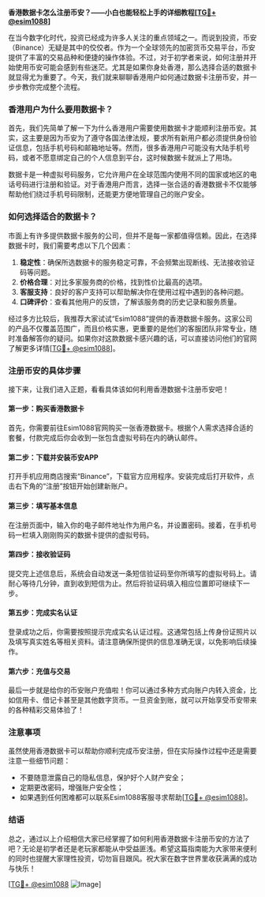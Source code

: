 **香港数据卡怎么注册币安？——小白也能轻松上手的详细教程[[TG💪+ @esim1088](https://t.me/s/esim1088)]**

在当今数字化时代，投资已经成为许多人关注的重点领域之一。而说到投资，币安（Binance）无疑是其中的佼佼者。作为一个全球领先的加密货币交易平台，币安提供了丰富的交易品种和便捷的操作体验。不过，对于初学者来说，如何注册并开始使用币安可能会感到有些迷茫。尤其是如果你身处香港，那么选择合适的数据卡就显得尤为重要了。今天，我们就来聊聊香港用户如何通过数据卡注册币安，并一步步教你完成整个流程。

### 香港用户为什么要用数据卡？

首先，我们先简单了解一下为什么香港用户需要使用数据卡才能顺利注册币安。其实，这主要是因为币安为了遵守各国法律法规，要求所有新用户都必须提供身份验证信息，包括手机号码和邮箱地址等。然而，很多香港用户可能没有大陆手机号码，或者不愿意绑定自己的个人信息到平台，这时候数据卡就派上了用场。

数据卡是一种虚拟号码服务，它允许用户在全球范围内使用不同的国家或地区的电话号码进行注册和验证。对于香港用户而言，选择一张合适的香港数据卡不仅能够帮助他们绕过手机号码限制，还能更方便地管理自己的账户安全。

### 如何选择适合的数据卡？

市面上有许多提供数据卡服务的公司，但并不是每一家都值得信赖。因此，在选择数据卡时，我们需要考虑以下几个因素：

1. **稳定性**：确保所选数据卡的服务稳定可靠，不会频繁出现断线、无法接收验证码等问题。
2. **价格合理**：对比多家服务商的价格，找到性价比最高的选项。
3. **客服支持**：良好的客户支持可以帮助解决你在使用过程中遇到的各种问题。
4. **口碑评价**：查看其他用户的反馈，了解该服务商的历史记录和服务质量。

经过多方比较后，我推荐大家试试“Esim1088”提供的香港数据卡服务。这家公司的产品不仅覆盖范围广，而且价格实惠，更重要的是他们的客服团队非常专业，随时准备解答你的疑问。如果你对这款数据卡感兴趣的话，可以直接访问他们的官网了解更多详情[[TG💪+ @esim1088](https://t.me/s/esim1088)]。

### 注册币安的具体步骤

接下来，让我们进入正题，看看具体该如何利用香港数据卡注册币安吧！

#### 第一步：购买香港数据卡
首先，你需要前往Esim1088官网购买一张香港数据卡。根据个人需求选择合适的套餐，付款完成后你会收到一张包含虚拟号码在内的确认邮件。

#### 第二步：下载并安装币安APP
打开手机应用商店搜索“Binance”，下载官方应用程序。安装完成后打开软件，点击右下角的“注册”按钮开始创建新账户。

#### 第三步：填写基本信息
在注册页面中，输入你的电子邮件地址作为用户名，并设置密码。接着，在手机号码一栏填入刚刚购买的数据卡提供的虚拟号码。

#### 第四步：接收验证码
提交完上述信息后，系统会自动发送一条短信验证码至你所填写的虚拟号码上。请耐心等待几分钟，直到收到短信为止。然后将验证码填入相应位置即可继续下一步。

#### 第五步：完成实名认证
登录成功之后，你需要按照提示完成实名认证过程。这通常包括上传身份证照片以及填写真实姓名等相关资料。请注意确保所提供的信息准确无误，以免影响后续操作。

#### 第六步：充值与交易
最后一步就是给你的币安账户充值啦！你可以通过多种方式向账户内转入资金，比如信用卡、借记卡甚至是其他数字货币。一旦资金到账，就可以开始享受币安带来的各种精彩交易体验了！

### 注意事项

虽然使用香港数据卡可以帮助你顺利完成币安注册，但在实际操作过程中还是需要注意一些细节问题：

- 不要随意泄露自己的隐私信息，保护好个人财产安全；
- 定期更改密码，增强账户安全性；
- 如果遇到任何困难都可以联系Esim1088客服寻求帮助[[TG💪+ @esim1088](https://t.me/s/esim1088)]。

### 结语

总之，通过以上介绍相信大家已经掌握了如何利用香港数据卡注册币安的方法了吧？无论是初学者还是老玩家都能从中受益匪浅。希望这篇指南能为大家带来便利的同时也提醒大家理性投资，切勿盲目跟风。祝大家在数字世界里收获满满的成功与快乐！

[[TG💪+ @esim1088](https://t.me/s/esim1088) ![Image](https://i.postimg.cc/4NQfJmqS/Snipaste-2025-05-13-00-14-12.png)]